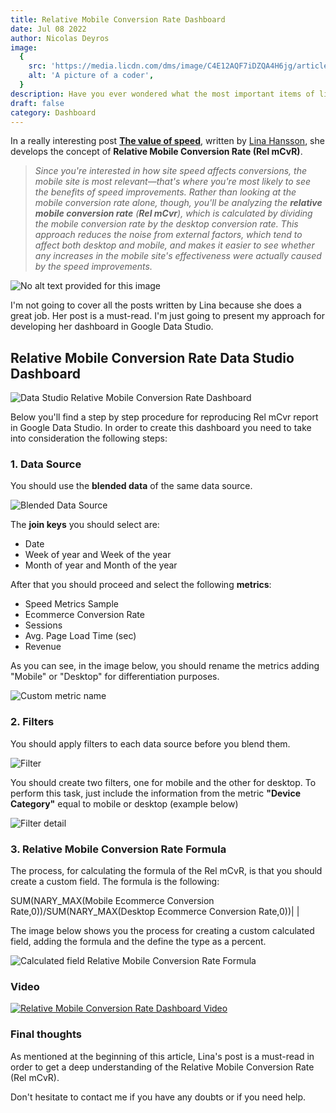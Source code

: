 ```yaml
---
title: Relative Mobile Conversion Rate Dashboard
date: Jul 08 2022
author: Nicolas Deyros
image:
  {
    src: 'https://media.licdn.com/dms/image/C4E12AQF7iDZQA4H6jg/article-cover_image-shrink_600_2000/0/1584121971770?e=1680134400&v=beta&t=tK59zpzO_beqEbLELJEQiVa9IbRrWu7C6y37m2izsuM',
    alt: 'A picture of a coder',
  }
description: Have you ever wondered what the most important items of life are? Well, wonder no more!
draft: false
category: Dashboard
---
```


In a really interesting post [**The value of speed**](https://web.dev/value-of-speed/), written by [Lina Hansson](https://web.dev/authors/linahansson), she develops the concept of **Relative Mobile Conversion Rate (Rel mCvR)**.

> _Since you're interested in how site speed affects conversions, the mobile site is most relevant—that's where you're most likely to see the benefits of speed improvements. Rather than looking at the mobile conversion rate alone, though, you'll be analyzing the_ **_relative mobile conversion rate_** _(_**_Rel mCvr_**_), which is calculated by dividing the mobile conversion rate by the desktop conversion rate. This approach reduces the noise from external factors, which tend to affect both desktop and mobile, and makes it easier to see whether any increases in the mobile site's effectiveness were actually caused by the speed improvements._

![No alt text provided for this image](https://media.licdn.com/dms/image/C4E12AQFBRtlRcTvsyg/article-inline_image-shrink_1000_1488/0/1584132582147?e=1680134400&v=beta&t=Ot6EhP4A_3MseQlFhFAVkdTZ-xuaSgPQ_9nQvaK0Tfc)

I'm not going to cover all the posts written by Lina because she does a great job. Her post is a must-read. I'm just going to present my approach for developing her dashboard in Google Data Studio.

## Relative Mobile Conversion Rate Data Studio Dashboard

![Data Studio Relative Mobile Conversion Rate Dashboard](https://media.licdn.com/dms/image/C4E12AQF7Mekm83T6ZQ/article-inline_image-shrink_1500_2232/0/1584131755254?e=1680134400&v=beta&t=nNPkjBDjWB9lvtKj67AXwQn49GV4-k6iF17QCaH30tk)

Below you'll find a step by step procedure for reproducing Rel mCvr report in Google Data Studio. In order to create this dashboard you need to take into consideration the following steps:

### 1\. Data Source

You should use the **blended data** of the same data source.

![Blended Data Source](https://media.licdn.com/dms/image/C4E12AQF5N8NeUfMo0w/article-inline_image-shrink_1000_1488/0/1584131662765?e=1680134400&v=beta&t=zrR7Pckz4fFMa7-w3HfSgGGPt-H-UAc_o8o13g_j7yI)

The **join keys** you should select are:

- Date
- Week of year and Week of the year
- Month of year and Month of the year

After that you should proceed and select the following **metrics**:

- Speed Metrics Sample
- Ecommerce Conversion Rate
- Sessions
- Avg. Page Load Time (sec)
- Revenue

As you can see, in the image below, you should rename the metrics adding "Mobile" or "Desktop" for differentiation purposes.

![Custom metric name](https://media.licdn.com/dms/image/C4E12AQGvD-THYktVZw/article-inline_image-shrink_400_744/0/1584125448820?e=1680134400&v=beta&t=xjUNYIZfcGZ9u2SMNB-rFUIhCWmAkiTGHjj-99ieii8)

### 2\. Filters

You should apply filters to each data source before you blend them.

![Filter](https://media.licdn.com/dms/image/C4E12AQEEs9fxNRTQFw/article-inline_image-shrink_1000_1488/0/1584128149831?e=1680134400&v=beta&t=FnNS2o9jOImI_Kxh5MiZJiSBo_UCzjL6cO0y4i-D_-0)

You should create two filters, one for mobile and the other for desktop. To perform this task, just include the information from the metric **"Device Category"** equal to mobile or desktop (example below)

![Filter detail](https://media.licdn.com/dms/image/C4E12AQGHrVcQ0i7exg/article-inline_image-shrink_1500_2232/0/1584128836368?e=1680134400&v=beta&t=vjiYg2JdanOdg_aaMxyTCsDURCENf3gAliDsoykcxNY)

### 3\. Relative Mobile Conversion Rate Formula

The process, for calculating the formula of the Rel mCvR, is that you should create a custom field. The formula is the following:

SUM(NARY_MAX(Mobile Ecommerce Conversion Rate,0))/SUM(NARY_MAX(Desktop Ecommerce Conversion Rate,0))|
|

The image below shows you the process for creating a custom calculated field, adding the formula and the define the type as a percent.

![Calculated field Relative Mobile Conversion Rate Formula](https://media.licdn.com/dms/image/C4E12AQGKx6rYIiMoNQ/article-inline_image-shrink_1000_1488/0/1584134236029?e=1680134400&v=beta&t=71oIRyBNY9dVhWMytQqHvePX2UiupJEDHaOLxxEC2eA)

### Video

[![Relative Mobile Conversion Rate Dashboard Video](http://img.youtube.com/vi/UgcJKFf3bQQ/0.jpg)](https://www.youtube.com/watch?v=UgcJKFf3bQQ)

### Final thoughts

As mentioned at the beginning of this article, Lina's post is a must-read in order to get a deep understanding of the Relative Mobile Conversion Rate (Rel mCvR).

Don't hesitate to contact me if you have any doubts or if you need help.
